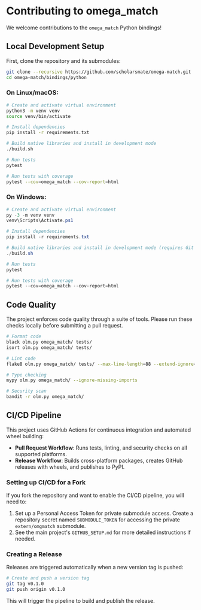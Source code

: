# Contributing to omega_match

We welcome contributions to the `omega_match` Python bindings!

## Local Development Setup

First, clone the repository and its submodules:

```bash
git clone --recursive https://github.com/scholarsmate/omega-match.git
cd omega-match/bindings/python
```

### On Linux/macOS:
```bash
# Create and activate virtual environment
python3 -m venv venv
source venv/bin/activate

# Install dependencies
pip install -r requirements.txt

# Build native libraries and install in development mode
./build.sh

# Run tests
pytest

# Run tests with coverage
pytest --cov=omega_match --cov-report=html
```

### On Windows:
```powershell
# Create and activate virtual environment
py -3 -m venv venv
venv\Scripts\Activate.ps1

# Install dependencies
pip install -r requirements.txt

# Build native libraries and install in development mode (requires Git Bash or WSL)
./build.sh

# Run tests
pytest

# Run tests with coverage
pytest --cov=omega_match --cov-report=html
```

## Code Quality

The project enforces code quality through a suite of tools. Please run these checks locally before submitting a pull request.

```bash
# Format code
black olm.py omega_match/ tests/
isort olm.py omega_match/ tests/

# Lint code
flake8 olm.py omega_match/ tests/ --max-line-length=88 --extend-ignore=E203,W503

# Type checking
mypy olm.py omega_match/ --ignore-missing-imports

# Security scan
bandit -r olm.py omega_match/
```

## CI/CD Pipeline

This project uses GitHub Actions for continuous integration and automated wheel building:

- **Pull Request Workflow**: Runs tests, linting, and security checks on all supported platforms.
- **Release Workflow**: Builds cross-platform packages, creates GitHub releases with wheels, and publishes to PyPI.

### Setting up CI/CD for a Fork

If you fork the repository and want to enable the CI/CD pipeline, you will need to:

1.  Set up a Personal Access Token for private submodule access. Create a repository secret named `SUBMODULE_TOKEN` for accessing the private `extern/omgmatch` submodule.
2.  See the main project's `GITHUB_SETUP.md` for more detailed instructions if needed.

### Creating a Release

Releases are triggered automatically when a new version tag is pushed:

```bash
# Create and push a version tag
git tag v0.1.0
git push origin v0.1.0
```
This will trigger the pipeline to build and publish the release.
